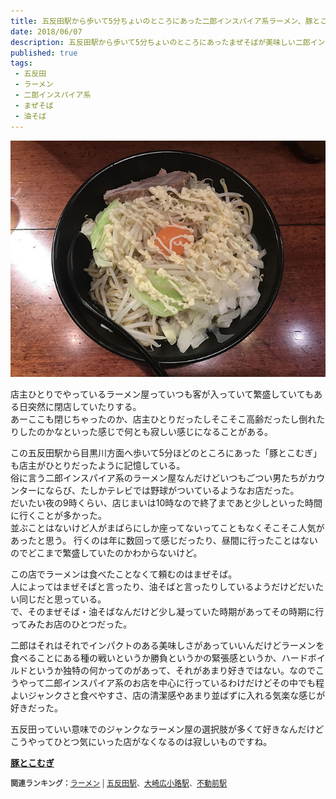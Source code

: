 ```yaml
---
title: 五反田駅から歩いて5分ちょいのところにあった二郎インスパイア系ラーメン、豚とこむぎ（現在は閉店）。
date: 2018/06/07
description: 五反田駅から歩いて5分ちょいのところにあったまぜそばが美味しい二郎インスパイア系ラーメン、豚とこむぎ（現在は閉店）。
published: true
tags: 
 - 五反田
 - ラーメン
 - 二郎インスパイア系
 - まぜそば
 - 油そば
---
```


![豚とこむぎのまぜそば](/images/photos/IMG_0115.JPG "豚とこむぎのまぜそば")

店主ひとりでやっているラーメン屋っていつも客が入っていて繁盛していてもある日突然に閉店していたりする。  
あーここも閉じちゃったのか、店主ひとりだったしそこそこ高齢だったし倒れたりしたのかなといった感じで何とも寂しい感じになることがある。  

<!-- more -->

この五反田駅から目黒川方面へ歩いて5分ほどのところにあった「豚とこむぎ」も店主がひとりだったように記憶している。  
俗に言う二郎インスパイア系のラーメン屋なんだけどいつもごつい男たちがカウンターにならび、たしかテレビでは野球がついているようなお店だった。  
だいたい夜の9時くらい、店じまいは10時なので終了まであと少しといった時間に行くことが多かった。  
並ぶことはないけど人がまばらにしか座ってないってこともなくそこそこ人気があったと思う。
行くのは年に数回って感じだったり、昼間に行ったことはないのでどこまで繁盛していたのかわからないけど。

この店でラーメンは食べたことなくて頼むのはまぜそば。  
人によってはまぜそばと言ったり、油そばと言ったりしているようだけどだいたい同じだと思っている。  
で、そのまぜそば・油そばなんだけど少し凝っていた時期があってその時期に行ってみたお店のひとつだった。  

二郎はそれはそれでインパクトのある美味しさがあっていいんだけどラーメンを食べることにある種の戦いというか勝負というかの緊張感というか、ハードボイルドというか独特の何かってのがあって、それがあまり好きではない。なのでこうやって二郎インスパイア系のお店を中心に行っているわけだけどその中でも程よいジャンクさと食べやすさ、店の清潔感やあまり並ばずに入れる気楽な感じが好きだった。

五反田っていい意味でのジャンクなラーメン屋の選択肢が多くて好きなんだけどこうやってひとつ気にいった店がなくなるのは寂しいものですね。

<div class="tabelog">
<p><strong><a target="_blank" href="https://tabelog.com/tokyo/A1316/A131603/13090222/">豚とこむぎ</a></strong><p>
<script src="https://tabelog.com/badge/google_badge?escape=false&rcd=13090222" type="text/javascript" charset="utf-8"></script>
</div>
<p style="color:#444444; font-size:12px;">
<strong>関連ランキング：</strong><a href="https://tabelog.com/rstLst/ramen/">ラーメン</a> | <a href="https://tabelog.com/tokyo/A1316/A131603/R4018/rstLst/">五反田駅</a>、<a href="https://tabelog.com/tokyo/A1316/A131603/R1721/rstLst/">大崎広小路駅</a>、<a href="https://tabelog.com/tokyo/A1317/A131710/R8869/rstLst/">不動前駅</a></p>
